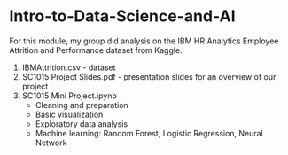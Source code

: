 # Intro-to-Data-Science-and-AI
For this module, my group did analysis on the IBM HR Analytics Employee Attrition and Performance dataset from Kaggle.

1. IBMAttrition.csv - dataset
2. SC1015 Project Slides.pdf - presentation slides for an overview of our project
3. SC1015 Mini Project.ipynb 
    - Cleaning and preparation
    - Basic visualization
    - Exploratory data analysis
    - Machine learning: Random Forest, Logistic Regression, Neural Network  
